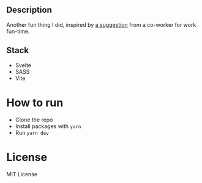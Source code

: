 ## Description

Another fun thing I did, inspired by [a suggestion](https://codepen.io/parcon/full/xqVYmB) from a co-worker for work fun-time.

## Stack

* Svelte
* SASS
* Vite

#  How to run
* Clone the repo
* Install packages with `yarn`
* Run `yarn dev`

# License
MIT License
